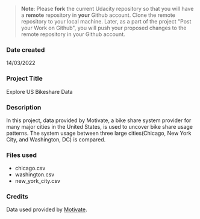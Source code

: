 >**Note**: Please **fork** the current Udacity repository so that you will have a **remote** repository in **your** Github account. Clone the remote repository to your local machine. Later, as a part of the project "Post your Work on Github", you will push your proposed changes to the remote repository in your Github account.

### Date created
14/03/2022

### Project Title
Explore US Bikeshare Data

### Description
In this project, data provided by Motivate, a bike share system provider for many major cities in the United States, is used to uncover bike share usage patterns. The system usage between three large cities(Chicago, New York City, and Washington, DC) is compared.

### Files used
* chicago.csv
* washington.csv
* new_york_city.csv

### Credits
Data used provided by [Motivate](https://www.motivateco.com/ "Motivate").
